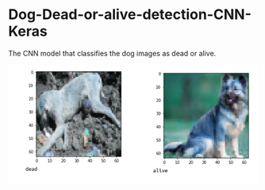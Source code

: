 # Dog-Dead-or-alive-detection-CNN-Keras
The CNN model that classifies the dog images as dead or alive.


![alt_img](./image.png)<br>
